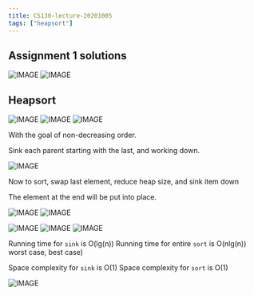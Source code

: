 ```yaml
---
title: CS130-lecture-20201005
tags: ["heapsort"]
---
```


## Assignment 1 solutions

![IMAGE](/notes/130E510A8E85AB8087F84093C6F0A118.jpg)
![IMAGE](/notes/01D3E186749B8B5E307834D15B2E6808.jpg)

## Heapsort

![IMAGE](/notes/3CB4503C941845EFC807E2AC2A6E74E4.jpg)
![IMAGE](/notes/BAE865F909A480D223A56A5FF3CFE4D4.jpg)
![IMAGE](/notes/355189E57A71366518636B2C965B0257.jpg)

With the goal of non-decreasing order.

Sink each parent starting with the last, and working down.

![IMAGE](/notes/0C1897B137518EAED65CAB946B30C36F.jpg)

Now to sort, swap last element, reduce heap size, and sink item down

The element at the end will be put into place.

![IMAGE](/notes/A45E16C239F84F21D19EDAAB6CFEE4FC.jpg)
![IMAGE](/notes/DE048D5AFD3885439D8B13868F8587A6.jpg)

![IMAGE](/notes/ED1B348F87BD3BF2A06C330A6C3E9F8A.jpg)
![IMAGE](/notes/A8E72AD4F3600E405AF1FF74C0887B97.jpg)
![IMAGE](/notes/5A6421DD8D4BD24E045122FADBD67AD3.jpg)

Running time for `sink` is O(lg(n))
Running time for entire `sort` is O(nlg(n)) worst case, best case)

Space complexity for `sink` is O(1)
Space complexity for `sort` is O(1)

![IMAGE](/notes/117791F5B2311D3EEC2E6CC9CB25D525.jpg)
